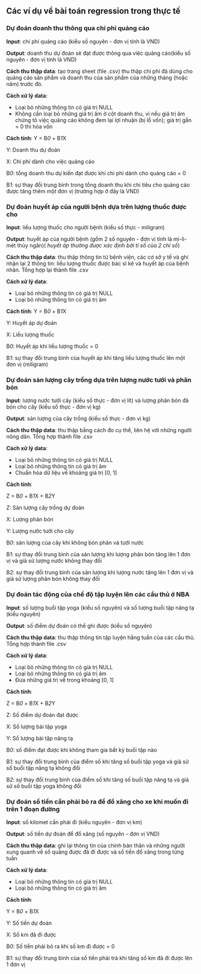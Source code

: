 ## Các ví dụ về bài toán regression **trong thực tế**

### Dự đoán doanh thu thông qua chi phí quảng cáo

**Input**: chi phí quảng cáo (kiểu số nguyên - đơn vị tính là VND)

**Output**: doanh thu dự đoán sẽ đạt được thông qua việc quảng cáo(kiểu số nguyên - đơn vị tính là VND)

**Cách thu thập data**: tạo trang sheet (file .csv) thu thập chi phí đã dùng cho quảng cáo sản phẩm và doanh thu của sản phẩm của những tháng (hoặc năm) trước đó.

**Cách xử lý data**: 
* Loại bỏ những thông tin có giá trị NULL 
* Không cần loại bỏ những giá trị âm ở cột doanh thu, vì nếu giá trị âm chứng tỏ việc quảng cáo không đem lại lợi nhuận (bị lỗ vốn); giá trị gần = 0 thì hòa vốn

**Cách tính**:
Y = B*0* + B*1*X

Y: Doanh thu dự đoán

X: Chi phí dành cho việc quảng cáo

B*0*: tổng doanh thu dự kiến đạt được khi chi phí dành cho quảng cáo = 0

B*1*: sự thay đổi trung bình trong tổng doanh thu khi chi tiêu cho quảng cáo được tăng thêm một đơn vị (trường hợp ở đây là VND)

### Dự đoán huyết áp của người bệnh dựa trên lượng thuốc được cho

**Input**: liều lượng thuốc cho người bệnh (kiểu số thực - miligram)

**Output**: huyết áp của người bệnh (gồm 2 số nguyên - đơn vị tính là mi-li-mét thủy ngân)( *huyết áp thường được xác định bởi tỉ số của 2 chỉ số*)

**Cách thu thập data**: thu thập thông tin từ bệnh viện, các cơ sở y tế và ghi nhận lại 2 thông tin: liều lượng thuốc được bác sĩ kê và huyết áp của bệnh nhân. Tổng hợp lại thành file .csv

**Cách xử lý data**: 
* Loại bỏ những thông tin có giá trị NULL 
* Loại bỏ những thông tin có giá trị âm

**Cách tính**:
Y = B*0* + B*1*X

Y: Huyết áp dự đoán

X: Liều lượng thuốc

B*0*: Huyết áp khi liều lượng thuốc = 0

B*1*: sự thay đổi trung bình của huyết áp khi tăng liều lượng thuốc lên một đơn vị (miligram)

### Dự đoán sản lượng cây trồng dựa trên lượng nước tưới và phân bón

**Input**: lượng nước tưới cây (kiểu số thực - đơn vị lít) và lượng phân bón đã bón cho cây (kiểu số thực - đơn vị kg)

**Output**: sản lượng của cây trồng (kiểu số thực - đơn vị kg)

**Cách thu thập data**: thu thập bằng cách đo cụ thể, liên hệ với những người nông dân. Tổng hợp thành file .csv

**Cách xử lý data**: 
* Loại bỏ những thông tin có giá trị NULL 
* Loại bỏ những thông tin có giá trị âm
* Chuẩn hóa dữ liệu về khoảng giá trị [0, 1]

**Cách tính**:

Z = B*0* + B*1*X + B*2*Y

Z: Sản lượng cây trồng dự đoán

X: Lượng phân bón

Y: Lượng nước tưới cho cây

B*0*: sản lượng của cây khi không bón phân và tưới nước

B*1*: sự thay đổi trung bình của sản lượng khi lượng phân bón tăng lên 1 đơn vị và giả sử lượng nước không thay đổi

B*2*: sự thay đổi trung bình của sản lượng khi lượng nước tăng lên 1 đơn vị và giả sử lượng phân bón không thay đổi

### Dự đoán tác động của chế độ tập luyện lên các cầu thủ ở NBA

**Input**: số lượng buổi tập yoga (kiểu số nguyên) và số lượng buổi tập nâng tạ (kiểu nguyên)

**Output**: số điểm dự đoán có thể ghi được (kiểu số nguyên)

**Cách thu thập data**: thu thập thông tin tập luyện hằng tuần của các cầu thủ. Tổng hợp thành file .csv

**Cách xử lý data**: 
* Loại bỏ những thông tin có giá trị NULL 
* Loại bỏ những thông tin có giá trị âm
* Đưa những giá trị về trong khoảng [0, 1]

**Cách tính**:

Z = B*0* + B*1*X + B*2*Y

Z: Số điểm dự đoán đạt được

X: Số lượng bài tập yoga

Y: Số lượng bài tập nâng tạ

B*0*: số điểm đạt được khi không tham gia bất kỳ buổi tập nào

B*1*: sự thay đổi trung bình của điểm số khi tăng số buổi tập yoga và giả sử số buổi tập nâng tạ không đổi

B*2*: sự thay đổi trung bình của điểm số khi tăng số buổi tập nâng tạ và giả sử số buổi tập yoga không đổi

### Dự đoán số tiền cần phải bỏ ra để đổ xăng cho xe khi muốn đi trên 1 đoạn đường

**Input**: số kilomet cần phải đi (kiểu nguyên - đơn vị km)

**Output**: số tiền dự đoán để đổ xăng (số nguyên - đơn vị VND)

**Cách thu thập data**: ghi lại thông tin của chính bản thân và những người xung quanh về số quãng được đã đi được và số tiền đổ xăng trong từng tuần

**Cách xử lý data**: 
* Loại bỏ những thông tin có giá trị NULL 
* Loại bỏ những thông tin có giá trị âm

**Cách tính**:

Y = B*0* + B*1*X

Y: Số tiền dự đoán

X: Số km đã đi được

B*0*: Số tiền phải bỏ ra khi số km đi được = 0

B*1*: sự thay đổi trung bình của số tiền phải trả khi tăng số km đã đi được lên 1 đơn vị



